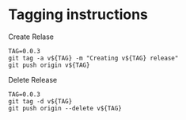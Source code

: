 # Tagging instructions

Create Relase
```
TAG=0.0.3
git tag -a v${TAG} -m "Creating v${TAG} release"
git push origin v${TAG}
```

Delete Release
```
TAG=0.0.3
git tag -d v${TAG}
git push origin --delete v${TAG}
```